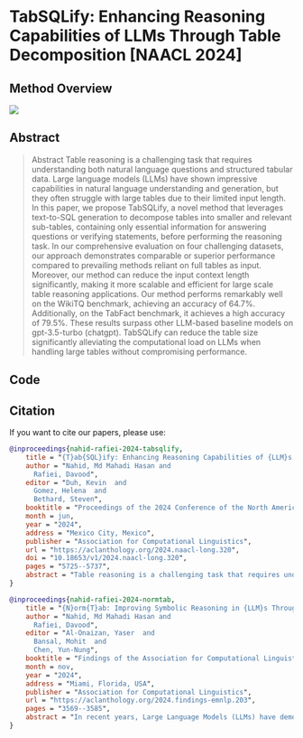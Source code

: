 # TabSQLify: Enhancing Reasoning Capabilities of LLMs Through Table Decomposition [NAACL 2024]

## Method Overview 

<image src="/method.jpg"/>

## Abstract 

> Abstract Table reasoning is a challenging task that requires understanding both natural language questions and structured tabular data. Large language models (LLMs) have shown impressive capabilities in natural language understanding and generation, but they often struggle with large tables due to their limited input length. In this paper, we propose TabSQLify, a novel method that leverages text-to-SQL generation to decompose tables into smaller and relevant sub-tables, containing only essential information for answering questions or verifying statements, before performing the reasoning task. In our comprehensive evaluation on four challenging datasets, our approach demonstrates comparable or superior performance compared to prevailing methods reliant on full tables as input. Moreover, our method can reduce the input context length significantly, making it more scalable and efficient for large scale table reasoning applications. Our method performs remarkably well on the WikiTQ benchmark, achieving an accuracy of 64.7%. Additionally, on the TabFact benchmark, it achieves a high accuracy of 79.5%. These results surpass other LLM-based baseline models on gpt-3.5-turbo (chatgpt). TabSQLify can reduce the table size significantly alleviating the computational load on LLMs when handling large tables without compromising performance.


## Code 



## Citation

If you want to cite our papers, please use:

```bibtex
@inproceedings{nahid-rafiei-2024-tabsqlify,
    title = "{T}ab{SQL}ify: Enhancing Reasoning Capabilities of {LLM}s Through Table Decomposition",
    author = "Nahid, Md Mahadi Hasan and
      Rafiei, Davood",
    editor = "Duh, Kevin  and
      Gomez, Helena  and
      Bethard, Steven",
    booktitle = "Proceedings of the 2024 Conference of the North American Chapter of the Association for Computational Linguistics: Human Language Technologies (Volume 1: Long Papers)",
    month = jun,
    year = "2024",
    address = "Mexico City, Mexico",
    publisher = "Association for Computational Linguistics",
    url = "https://aclanthology.org/2024.naacl-long.320",
    doi = "10.18653/v1/2024.naacl-long.320",
    pages = "5725--5737",
    abstract = "Table reasoning is a challenging task that requires understanding both natural language questions and structured tabular data. Large language models (LLMs) have shown impressive capabilities in natural language understanding and generation, but they often struggle with large tables due to their limited input length. In this paper, we propose TabSQLify, a novel method that leverages text-to-SQL generation to decompose tables into smaller and relevant sub-tables, containing only essential information for answering questions or verifying statements, before performing the reasoning task. In our comprehensive evaluation on four challenging datasets, our approach demonstrates comparable or superior performance compared to prevailing methods reliant on full tables as input. Moreover, our method can reduce the input context length significantly, making it more scalable and efficient for large-scale table reasoning applications. Our method performs remarkably well on the WikiTQ benchmark, achieving an accuracy of 64.7{\%}. Additionally, on the TabFact benchmark, it achieves a high accuracy of 79.5{\%}. These results surpass other LLM-based baseline models on gpt-3.5-turbo (chatgpt). TabSQLify can reduce the table size significantly alleviating the computational load on LLMs when handling large tables without compromising performance.",
}
```

```bibtex
@inproceedings{nahid-rafiei-2024-normtab,
    title = "{N}orm{T}ab: Improving Symbolic Reasoning in {LLM}s Through Tabular Data Normalization",
    author = "Nahid, Md Mahadi Hasan and
      Rafiei, Davood",
    editor = "Al-Onaizan, Yaser  and
      Bansal, Mohit  and
      Chen, Yun-Nung",
    booktitle = "Findings of the Association for Computational Linguistics: EMNLP 2024",
    month = nov,
    year = "2024",
    address = "Miami, Florida, USA",
    publisher = "Association for Computational Linguistics",
    url = "https://aclanthology.org/2024.findings-emnlp.203",
    pages = "3569--3585",
    abstract = "In recent years, Large Language Models (LLMs) have demonstrated remarkable capabilities in parsing textual data and generating code. However, their performance in tasks involving tabular data, especially those requiring symbolic reasoning, faces challenges due to the structural variance and inconsistency in table cell values often found in web tables. In this paper, we introduce NormTab, a novel framework aimed at enhancing the symbolic reasoning performance of LLMs by normalizing web tables. We study table normalization as a stand-alone, one-time preprocessing step using LLMs to support symbolic reasoning on tabular data. Our experimental evaluation, conducted on challenging web table datasets such as WikiTableQuestion and TabFact, demonstrates that leveraging NormTab significantly improves symbolic reasoning performance, showcasing the importance and effectiveness of web table normalization for enhancing LLM-based symbolic reasoning tasks.",
}

```

